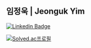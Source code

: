 ## 임정욱 | Jeonguk Yim


[![Linkedin Badge](https://img.shields.io/badge/-LinkedIn-blue?style=flat-square&logo=Linkedin&logoColor=white&link=https://www.linkedin.com/in/seong-yun-byeon-8183a8113/)](https://www.linkedin.com/in/jeonguk-yim//)



[![Solved.ac프로필](http://mazassumnida.wtf/api/v2/generate_badge?boj=yju0808)](https://solved.ac/yju0808)
